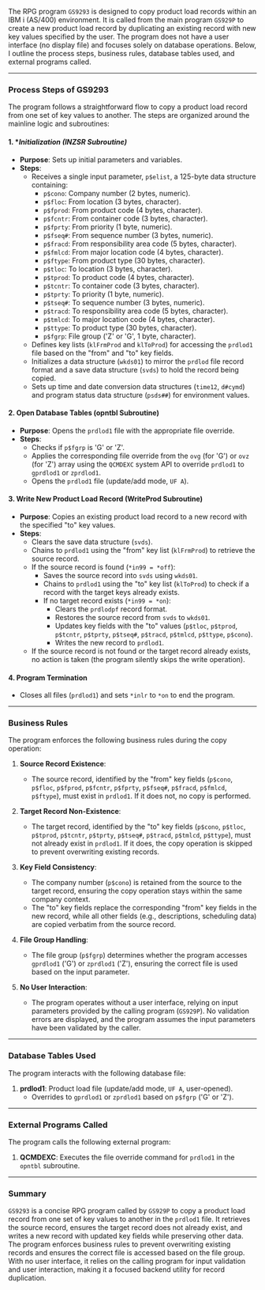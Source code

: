 The RPG program `GS9293` is designed to copy product load records within an IBM i (AS/400) environment. It is called from the main program `GS929P` to create a new product load record by duplicating an existing record with new key values specified by the user. The program does not have a user interface (no display file) and focuses solely on database operations. Below, I outline the process steps, business rules, database tables used, and external programs called.

---

### Process Steps of GS9293

The program follows a straightforward flow to copy a product load record from one set of key values to another. The steps are organized around the mainline logic and subroutines:

#### 1. **Initialization (*INZSR Subroutine)**
   - **Purpose**: Sets up initial parameters and variables.
   - **Steps**:
     - Receives a single input parameter, `p$elist`, a 125-byte data structure containing:
       - `p$cono`: Company number (2 bytes, numeric).
       - `p$floc`: From location (3 bytes, character).
       - `p$fprod`: From product code (4 bytes, character).
       - `p$fcntr`: From container code (3 bytes, character).
       - `p$fprty`: From priority (1 byte, numeric).
       - `p$fseq#`: From sequence number (3 bytes, numeric).
       - `p$fracd`: From responsibility area code (5 bytes, character).
       - `p$fmlcd`: From major location code (4 bytes, character).
       - `p$ftype`: From product type (30 bytes, character).
       - `p$tloc`: To location (3 bytes, character).
       - `p$tprod`: To product code (4 bytes, character).
       - `p$tcntr`: To container code (3 bytes, character).
       - `p$tprty`: To priority (1 byte, numeric).
       - `p$tseq#`: To sequence number (3 bytes, numeric).
       - `p$tracd`: To responsibility area code (5 bytes, character).
       - `p$tmlcd`: To major location code (4 bytes, character).
       - `p$ttype`: To product type (30 bytes, character).
       - `p$fgrp`: File group ('Z' or 'G', 1 byte, character).
     - Defines key lists (`klFrmProd` and `klToProd`) for accessing the `prdlod1` file based on the "from" and "to" key fields.
     - Initializes a data structure (`wkds01`) to mirror the `prdlod` file record format and a save data structure (`svds`) to hold the record being copied.
     - Sets up time and date conversion data structures (`time12`, `d#cymd`) and program status data structure (`psds##`) for environment values.

#### 2. **Open Database Tables (opntbl Subroutine)**
   - **Purpose**: Opens the `prdlod1` file with the appropriate file override.
   - **Steps**:
     - Checks if `p$fgrp` is 'G' or 'Z'.
     - Applies the corresponding file override from the `ovg` (for 'G') or `ovz` (for 'Z') array using the `QCMDEXC` system API to override `prdlod1` to `gprdlod1` or `zprdlod1`.
     - Opens the `prdlod1` file (update/add mode, `UF A`).

#### 3. **Write New Product Load Record (WriteProd Subroutine)**
   - **Purpose**: Copies an existing product load record to a new record with the specified "to" key values.
   - **Steps**:
     - Clears the save data structure (`svds`).
     - Chains to `prdlod1` using the "from" key list (`klFrmProd`) to retrieve the source record.
     - If the source record is found (`*in99 = *off`):
       - Saves the source record into `svds` using `wkds01`.
       - Chains to `prdlod1` using the "to" key list (`klToProd`) to check if a record with the target keys already exists.
       - If no target record exists (`*in99 = *on`):
         - Clears the `prdlodpf` record format.
         - Restores the source record from `svds` to `wkds01`.
         - Updates key fields with the "to" values (`p$tloc`, `p$tprod`, `p$tcntr`, `p$tprty`, `p$tseq#`, `p$tracd`, `p$tmlcd`, `p$ttype`, `p$cono`).
         - Writes the new record to `prdlod1`.
     - If the source record is not found or the target record already exists, no action is taken (the program silently skips the write operation).

#### 4. **Program Termination**
   - Closes all files (`prdlod1`) and sets `*inlr` to `*on` to end the program.

---

### Business Rules

The program enforces the following business rules during the copy operation:

1. **Source Record Existence**:
   - The source record, identified by the "from" key fields (`p$cono`, `p$floc`, `p$fprod`, `p$fcntr`, `p$fprty`, `p$fseq#`, `p$fracd`, `p$fmlcd`, `p$ftype`), must exist in `prdlod1`. If it does not, no copy is performed.

2. **Target Record Non-Existence**:
   - The target record, identified by the "to" key fields (`p$cono`, `p$tloc`, `p$tprod`, `p$tcntr`, `p$tprty`, `p$tseq#`, `p$tracd`, `p$tmlcd`, `p$ttype`), must not already exist in `prdlod1`. If it does, the copy operation is skipped to prevent overwriting existing records.

3. **Key Field Consistency**:
   - The company number (`p$cono`) is retained from the source to the target record, ensuring the copy operation stays within the same company context.
   - The "to" key fields replace the corresponding "from" key fields in the new record, while all other fields (e.g., descriptions, scheduling data) are copied verbatim from the source record.

4. **File Group Handling**:
   - The file group (`p$fgrp`) determines whether the program accesses `gprdlod1` ('G') or `zprdlod1` ('Z'), ensuring the correct file is used based on the input parameter.

5. **No User Interaction**:
   - The program operates without a user interface, relying on input parameters provided by the calling program (`GS929P`). No validation errors are displayed, and the program assumes the input parameters have been validated by the caller.

---

### Database Tables Used

The program interacts with the following database file:
1. **prdlod1**: Product load file (update/add mode, `UF A`, user-opened).
   - Overrides to `gprdlod1` or `zprdlod1` based on `p$fgrp` ('G' or 'Z').

---

### External Programs Called

The program calls the following external program:
1. **QCMDEXC**: Executes the file override command for `prdlod1` in the `opntbl` subroutine.

---

### Summary

`GS9293` is a concise RPG program called by `GS929P` to copy a product load record from one set of key values to another in the `prdlod1` file. It retrieves the source record, ensures the target record does not already exist, and writes a new record with updated key fields while preserving other data. The program enforces business rules to prevent overwriting existing records and ensures the correct file is accessed based on the file group. With no user interface, it relies on the calling program for input validation and user interaction, making it a focused backend utility for record duplication.